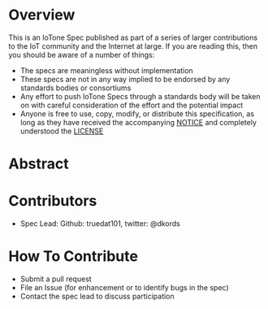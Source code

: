 Overview
========

This is an IoTone Spec published as part of a series of larger contributions to the IoT community and the Internet at large.  If you are reading this, then you should be aware of a number of things:

- The specs are meaningless without implementation
- These specs are not in any way implied to be endorsed by any standards bodies or consortiums
- Any effort to push IoTone Specs through a standards body will be taken on with careful consideration of the effort and the potential impact
- Anyone is free to use, copy, modify, or distribute this specification, as long as they have received the accompanying [NOTICE](https://raw.githubusercontent.com/IoTone/IoToneSpec_UniversalDeviceMetadata/master/NOTICE) and completely understood the [LICENSE](https://raw.githubusercontent.com/IoTone/IoToneSpec_UniversalDeviceMetadata/master/LICENSE)

Abstract
========

Contributors
============

- Spec Lead: Github: truedat101, twitter: @dkords

How To Contribute
=================

- Submit a pull request
- File an Issue (for enhancement or to identify bugs in the spec)
- Contact the spec lead to discuss participation 
